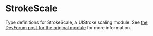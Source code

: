# StrokeScale
Type definitions for StrokeScale, a UIStroke scaling module.
See [the DevForum post for the original module](https://devforum.roblox.com/t/strokescale-uistroke-scaling-module-101/1522844) for more information.